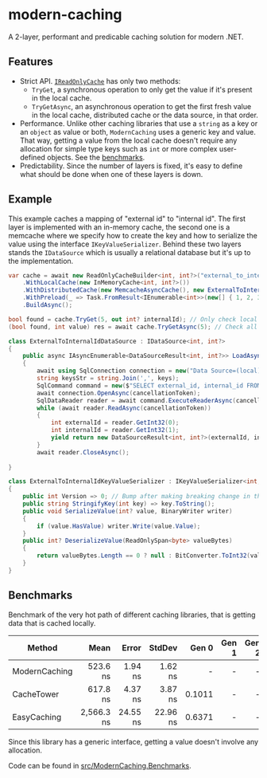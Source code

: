 # modern-caching

A 2-layer, performant and predicable caching solution for modern .NET.

## Features

- Strict API. [`IReadOnlyCache`](https://github.com/verdie-g/modern-caching/blob/main/src/ModernCaching/IReadOnlyCache.cs)
  has only two methods:
  - `TryGet`, a synchronous operation to only get the value if it's present in
    the local cache.
  - `TryGetAsync`, an asynchronous operation to get the first fresh value in the
    local cache, distributed cache or the data source, in that order.
- Performance. Unlike other caching libraries that use a `string` as a key or an
  `object` as value or both, `ModernCaching` uses a generic key and value. That
  way, getting a value from the local cache doesn't require any allocation for
  simple type keys such as `int` or more complex user-defined objects. See the
  [benchmarks](https://github.com/verdie-g/modern-caching#benchmarks).
- Predictability. Since the number of layers is fixed, it's easy to define
  what should be done when one of these layers is down.

## Example

This example caches a mapping of "external id" to "internal id". The first
layer is implemented with an in-memory cache, the second one is a memcache
where we specify how to create the key and how to serialize the value using the
interface `IKeyValueSerializer`. Behind these two layers stands the `IDataSource`
which is usually a relational database but it's up to the implementation.

```csharp
var cache = await new ReadOnlyCacheBuilder<int, int?>("external_to_internal_id_cache", new ExternalToInternalIdDataSource())
    .WithLocalCache(new InMemoryCache<int, int?>())
    .WithDistributedCache(new MemcacheAsyncCache(), new ExternalToInternalIdKeyValueSerializer())
    .WithPreload(_ => Task.FromResult<IEnumerable<int>>(new[] { 1, 2, 3 }), null)
    .BuildAsync();

bool found = cache.TryGet(5, out int? internalId); // Only check local cache.
(bool found, int value) res = await cache.TryGetAsync(5); // Check all layers.

class ExternalToInternalIdDataSource : IDataSource<int, int?>
{
    public async IAsyncEnumerable<DataSourceResult<int, int?>> LoadAsync(IEnumerable<int> keys, [EnumeratorCancellation] CancellationToken cancellationToken)
    {
        await using SqlConnection connection = new("Data Source=(local)");
        string keysStr = string.Join(',', keys);
        SqlCommand command = new($"SELECT external_id, internal_id FROM users WHERE external_id IN [{keysStr}]", connection);
        await connection.OpenAsync(cancellationToken);
        SqlDataReader reader = await command.ExecuteReaderAsync(cancellationToken);
        while (await reader.ReadAsync(cancellationToken))
        {
            int externalId = reader.GetInt32(0);
            int internalId = reader.GetInt32(1);
            yield return new DataSourceResult<int, int?>(externalId, internalId, TimeSpan.FromHours(1));
        }
        await reader.CloseAsync();
    
}

class ExternalToInternalIdKeyValueSerializer : IKeyValueSerializer<int, int?>
{
    public int Version => 0; // Bump after making breaking change in the serialization.
    public string StringifyKey(int key) => key.ToString();
    public void SerializeValue(int? value, BinaryWriter writer)
    {
        if (value.HasValue) writer.Write(value.Value);
    }
    public int? DeserializeValue(ReadOnlySpan<byte> valueBytes)
    {
        return valueBytes.Length == 0 ? null : BitConverter.ToInt32(valueBytes);
    }
}
```

## Benchmarks

Benchmark of the very hot path of different caching libraries, that is
getting data that is cached locally.

|        Method |       Mean |    Error |   StdDev |  Gen 0 | Gen 1 | Gen 2 | Allocated |
|-------------- |-----------:|---------:|---------:|-------:|------:|------:|----------:|
| ModernCaching |   523.6 ns |  1.94 ns |  1.62 ns |      - |     - |     - |         - |
|    CacheTower |   617.8 ns |  4.37 ns |  3.87 ns | 0.1011 |     - |     - |     160 B |
|   EasyCaching | 2,566.3 ns | 24.55 ns | 22.96 ns | 0.6371 |     - |     - |   1,000 B |

Since this library has a generic interface, getting a value doesn't involve any
allocation.

Code can be found in [src/ModernCaching.Benchmarks](https://github.com/verdie-g/modern-caching/tree/main/src/ModernCaching.Benchmarks).
